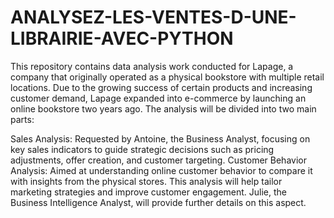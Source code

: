 # ANALYSEZ-LES-VENTES-D-UNE-LIBRAIRIE-AVEC-PYTHON
This repository contains data analysis work conducted for Lapage, a company that originally operated as a physical bookstore with multiple retail locations. Due to the growing success of certain products and increasing customer demand, Lapage expanded into e-commerce by launching an online bookstore two years ago.
The analysis will be divided into two main parts:

Sales Analysis: Requested by Antoine, the Business Analyst, focusing on key sales indicators to guide strategic decisions such as pricing adjustments, offer creation, and customer targeting.
Customer Behavior Analysis: Aimed at understanding online customer behavior to compare it with insights from the physical stores. This analysis will help tailor marketing strategies and improve customer engagement. Julie, the Business Intelligence Analyst, will provide further details on this aspect.
